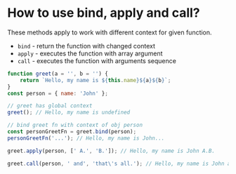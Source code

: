 # How to use bind, apply and call?

These methods apply to work with different context for given function.

-   `bind` - return the function with changed context
-   `apply` - executes the function with array argument
-   `call` - executes the function with arguments sequence

```js
function greet(a = '', b = '') {
	return `Hello, my name is ${this.name}${a}${b}`;
}
const person = { name: 'John' };

// greet has global context
greet(); // Hello, my name is undefined

// bind greet fn with context of obj person
const personGreetFn = greet.bind(person);
personGreetFn('...'); // Hello, my name is John...

greet.apply(person, [' A.', 'B.']); // Hello, my name is John A.B.

greet.call(person, ' and', 'that\'s all.'); // Hello, my name is John andthat's all.
```
